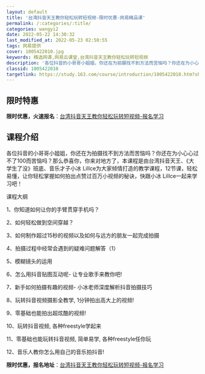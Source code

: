 ```yaml
---
layout: default
title: '台湾抖音天王教你轻松玩转短视频-限时优惠-网易精品课'
permalink: /:categories/:title/
categories: wangyi2
date: 2022-05-22 14:30:32
last_modified_at: 2022-05-23 02:50:55
tags: 网易提供
cover: 1005422010.jpg
keywords: 精选网课,网易云课堂,台湾抖音天王教你轻松玩转短视频
description: '各位抖音的小哥哥小姐姐，你还在为拍摄找不到方法而苦恼吗？你还在为小心心过不了100而苦恼吗？那么恭喜你，你来对地方了，本'
classid: 1005422010
targetlink: https://study.163.com/course/introduction/1005422010.htm?share=1&shareId=1025206652&utm_campaign=share&utm_medium=iphoneShare&utm_source=&utm_u=1025206652
---
```


## 限时特惠

**限时优惠，火速报名**：[台湾抖音天王教你轻松玩转短视频-报名学习](https://study.163.com/course/introduction/1005422010.htm?share=1&shareId=1025206652&utm_campaign=share&utm_medium=iphoneShare&utm_source=&utm_u=1025206652)

## 课程介绍

各位抖音的小哥哥小姐姐，你还在为拍摄找不到方法而苦恼吗？你还在为小心心过不了100而苦恼吗？那么恭喜你，你来对地方了，本课程是由台湾抖音天王、《大学生了没》班底、音乐才子小冰 LilIce为大家倾情打造的教学课程，12节课，轻松易懂，让你轻松掌握如何拍出点赞过百万小视频的秘诀，快跟小冰 LilIce一起来学习吧！





课程大纲

1、你知道如何让你的手臂贯穿手机吗？

2、如何轻松做到空间穿越？

3、如何制作超过15秒的视频以及如何与远方的朋友一起完成拍摄

4、拍摄过程中经常会遇到的疑难问题解答（1）

5、模糊镜头的运用

6、怎么用抖音贴图互动呢- 让专业歌手来教你吧!

7、新手如何拍摄有趣的视频- 小冰老师深度解析抖音拍摄技巧

8、玩转抖音视频摄影全教学, 1分钟拍出高大上的视频!

9、零基础也能拍出超炫酷的视频!

10、玩转抖音视频, 各种freestyle学起来

11、零基础也能玩转抖音视频, 简单易学, 各种freestyle任你玩

12、音乐人教你怎么用自己的音乐拍抖音!

**限时优惠，报名地址**：[台湾抖音天王教你轻松玩转短视频-报名学习](https://study.163.com/course/introduction/1005422010.htm?share=1&shareId=1025206652&utm_campaign=share&utm_medium=iphoneShare&utm_source=&utm_u=1025206652)

